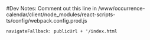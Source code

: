 #Dev Notes:
Comment out this line in /www/occurrence-calendar/client/node_modules/react-scripts-ts/config/webpack.config.prod.js
```
navigateFallback: publicUrl + '/index.html
```
